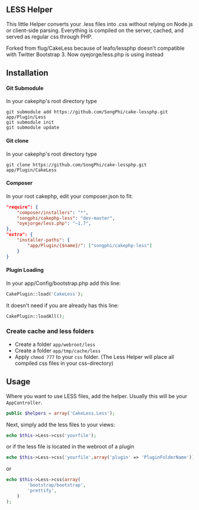 ## LESS Helper

This little Helper converts your .less files into .css without relying on Node.js or client-side parsing.
Everything is compiled on the server, cached, and served as regular css through PHP.

Forked from flug/CakeLess because of leafo/lessphp doesn't compatible with Twitter Bootstrap 3. Now 
oyejorge/less.php is using instead

## Installation


#### Git Submodule

In your cakephp's root directory type

	git submodule add https://github.com/SongPhi/cake-lessphp.git app/Plugin/Less
	git submodule init
	git submodule update

#### Git clone

In your cakephp's root directory type

    git clone https://github.com/SongPhi/cake-lessphp.git app/Plugin/CakeLess

#### Composer

In your root cakephp, edit your composer.json to fit:

```json
"require": {
	"composer/installers": "*",
	"songphi/cakephp-less": "dev-master",
	"oyejorge/less.php": "~1.7",
},
"extra": {
	"installer-paths": {
		"app/Plugin/{$name}/": ["songphi/cakephp-less"]
	}
}
```

#### Plugin Loading

In your app/Config/bootstrap.php add this line:

```php
CakePlugin::load('CakeLess');
```

It doesn't need if you are already has this line:

```php
CakePlugin::loadAll();
```

### Create cache and less folders

- Create a folder `app/webroot/less`
- Create a folder `app/tmp/cache/less`
- Apply `chmod 777` to your `css` folder. (The Less Helper will place all compiled css files in your css-directory)

## Usage
Where you want to use LESS files, add the helper. Usually this will be your `AppController`.

```php
public $helpers = array('CakeLess.Less');
```

Next, simply add the less files to your views:

```php
echo $this->Less->css('yourfile');
```

or if the less file is located in the webroot of a plugin

```php
echo $this->Less->css('yourfile',array('plugin' => 'PluginFolderName'));
```

or

```php	
echo $this->Less->css(array(
		'bootstrap/bootstrap',
		'prettify',
	)
);
```

